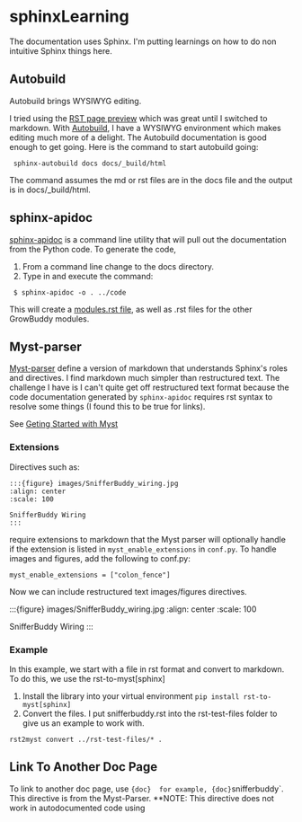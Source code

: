 
# sphinxLearning

The documentation uses Sphinx.  I'm putting learnings on how to do non intuitive Sphinx things here.

## Autobuild
Autobuild brings WYSIWYG editing.

I tried using the [RST page preview](https://marketplace.visualstudio.com/items?itemName=lextudio.restructuredtext) which was great until I switched to markdown.  With [Autobuild](https://github.com/executablebooks/sphinx-autobuild), I have a WYSIWYG environment which makes editing much more of a delight.  The Autobuild documentation is good enough to get going.  Here is the command to start autobuild going:
```console
 sphinx-autobuild docs docs/_build/html
```

The command assumes the md or rst files are in the docs file and the output is in docs/_build/html.

## sphinx-apidoc
[sphinx-apidoc](https://www.sphinx-doc.org/en/master/man/sphinx-apidoc.html) is a command line utility that will pull out the documentation from the Python code.  To generate the code,
1. From a command line change to the docs directory.
2. Type in and execute the command:
```console
 $ sphinx-apidoc -o . ../code
```
This will create a [modules.rst file](modules.rst), as well as .rst files for the other GrowBuddy modules.


## Myst-parser

[Myst-parser](https://myst-parser.readthedocs.io/en/latest/) define a version of markdown that understands Sphinx's roles and directives.  I find markdown much simpler than restructured text.  The challenge I have is I can't quite get off restructured text format because the code documentation generated by `sphinx-apidoc` requires rst syntax to resolve some things (I found this to be true for links).

See [Geting Started with Myst](https://myst-parser.readthedocs.io/en/latest/intro.html)

### Extensions
Directives such as:
```
:::{figure} images/SnifferBuddy_wiring.jpg
:align: center
:scale: 100

SnifferBuddy Wiring
:::
```
require extensions to markdown that the Myst parser will optionally handle if the extension is listed in `myst_enable_extensions` in `conf.py`.  To handle images and figures, add the following to conf.py:
```
myst_enable_extensions = ["colon_fence"]
```
Now we can include restructured text images/figures directives.

:::{figure} images/SnifferBuddy_wiring.jpg
:align: center
:scale: 100

SnifferBuddy Wiring
:::

### Example
In this example, we start with a file in rst format and convert to markdown.  To do this, we use the rst-to-myst[sphinx]
1. Install the library into your virtual environment `pip install rst-to-myst[sphinx]`
2. Convert the files.  I put snifferbuddy.rst into the rst-test-files folder to give us an example to work with. 
```
rst2myst convert ../rst-test-files/* .
```

## Link To Another Doc Page
To link to another doc page, use `{doc}`<pagename>`  for example, {doc}`snifferbuddy`.  This directive is from the Myst-Parser. **NOTE: This directive does not work in autodocumented code using 
